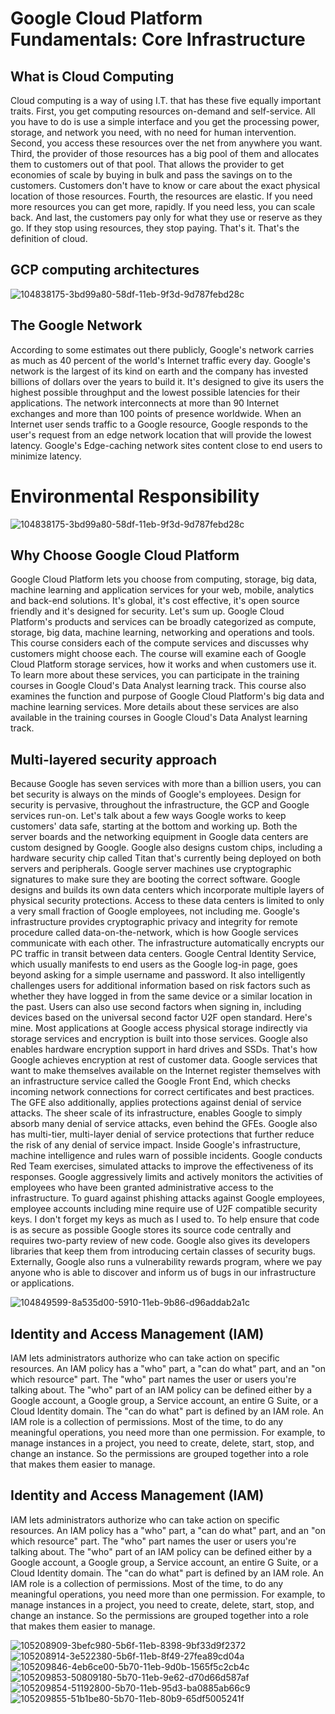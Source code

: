# Google Cloud Platform Fundamentals: Core Infrastructure

## What is Cloud Computing

Cloud computing is a way of using I.T. that has these five equally important traits. First, you get computing resources on-demand and self-service. All you have to do is use a simple interface and you get the processing power, storage, and network you need, with no need for human intervention. Second, you access these resources over the net from anywhere you want. Third, the provider of those resources has a big pool of them and allocates them to customers out of that pool. That allows the provider to get economies of scale by buying in bulk and pass the savings on to the customers. Customers don't have to know or care about the exact physical location of those resources. Fourth, the resources are elastic. If you need more resources you can get more, rapidly. If you need less, you can scale back. And last, the customers pay only for what they use or reserve as they go. If they stop using resources, they stop paying. That's it. That's the definition of cloud.

## GCP computing architectures

![104838175-3bd99a80-58df-11eb-9f3d-9d787febd28c](https://user-images.githubusercontent.com/46487696/105801136-7bc70e80-5fbe-11eb-9eda-479ec789a541.png)


## The Google Network
According to some estimates out there publicly, Google's network carries as much as 40 percent of the world's Internet traffic every day. Google's network is the largest of its kind on earth and the company has invested billions of dollars over the years to build it. It's designed to give its users the highest possible throughput and the lowest possible latencies for their applications. The network interconnects at more than 90 Internet exchanges and more than 100 points of presence worldwide. When an Internet user sends traffic to a Google resource, Google responds to the user's request from an edge network location that will provide the lowest latency. Google's Edge-caching network sites content close to end users to minimize latency.

# Environmental Responsibility

![104838175-3bd99a80-58df-11eb-9f3d-9d787febd28c](https://user-images.githubusercontent.com/46487696/105801196-a2854500-5fbe-11eb-8927-123422409cac.png)

## Why Choose Google Cloud Platform

Google Cloud Platform lets you choose from computing, storage, big data, machine learning and application services for your web, mobile, analytics and back-end solutions. It's global, it's cost effective, it's open source friendly and it's designed for security. Let's sum up. Google Cloud Platform's products and services can be broadly categorized as compute, storage, big data, machine learning, networking and operations and tools. This course considers each of the compute services and discusses why customers might choose each. The course will examine each of Google Cloud Platform storage services, how it works and when customers use it. To learn more about these services, you can participate in the training courses in Google Cloud's Data Analyst learning track. This course also examines the function and purpose of Google Cloud Platform's big data and machine learning services. More details about these services are also available in the training courses in Google Cloud's Data Analyst learning track.

## Multi-layered security approach

Because Google has seven services with more than a billion users, you can bet security is always on the minds of Google's employees. Design for security is pervasive, throughout the infrastructure, the GCP and Google services run-on. Let's talk about a few ways Google works to keep customers' data safe, starting at the bottom and working up. Both the server boards and the networking equipment in Google data centers are custom designed by Google. Google also designs custom chips, including a hardware security chip called Titan that's currently being deployed on both servers and peripherals. Google server machines use cryptographic signatures to make sure they are booting the correct software. Google designs and builds its own data centers which incorporate multiple layers of physical security protections. Access to these data centers is limited to only a very small fraction of Google employees, not including me. Google's infrastructure provides cryptographic privacy and integrity for remote procedure called data-on-the-network, which is how Google services communicate with each other. The infrastructure automatically encrypts our PC traffic in transit between data centers. Google Central Identity Service, which usually manifests to end users as the Google log-in page, goes beyond asking for a simple username and password. It also intelligently challenges users for additional information based on risk factors such as whether they have logged in from the same device or a similar location in the past. Users can also use second factors when signing in, including devices based on the universal second factor U2F open standard. Here's mine. Most applications at Google access physical storage indirectly via storage services and encryption is built into those services. Google also enables hardware encryption support in hard drives and SSDs. That's how Google achieves encryption at rest of customer data. Google services that want to make themselves available on the Internet register themselves with an infrastructure service called the Google Front End, which checks incoming network connections for correct certificates and best practices. The GFE also additionally, applies protections against denial of service attacks. The sheer scale of its infrastructure, enables Google to simply absorb many denial of service attacks, even behind the GFEs. Google also has multi-tier, multi-layer denial of service protections that further reduce the risk of any denial of service impact. Inside Google's infrastructure, machine intelligence and rules warn of possible incidents. Google conducts Red Team exercises, simulated attacks to improve the effectiveness of its responses. Google aggressively limits and actively monitors the activities of employees who have been granted administrative access to the infrastructure. To guard against phishing attacks against Google employees, employee accounts including mine require use of U2F compatible security keys. I don't forget my keys as much as I used to. To help ensure that code is as secure as possible Google stores its source code centrally and requires two-party review of new code. Google also gives its developers libraries that keep them from introducing certain classes of security bugs. Externally, Google also runs a vulnerability rewards program, where we pay anyone who is able to discover and inform us of bugs in our infrastructure or applications.

![104849599-8a535d00-5910-11eb-9b86-d96addab2a1c](https://user-images.githubusercontent.com/46487696/105801437-1fb0ba00-5fbf-11eb-81e4-bca50ac203e1.png)

## Identity and Access Management (IAM)

IAM lets administrators authorize who can take action on specific resources. An IAM policy has a "who" part, a "can do what" part, and an "on which resource" part. The "who" part names the user or users you're talking about. The "who" part of an IAM policy can be defined either by a Google account, a Google group, a Service account, an entire G Suite, or a Cloud Identity domain. The "can do what" part is defined by an IAM role. An IAM role is a collection of permissions. Most of the time, to do any meaningful operations, you need more than one permission. For example, to manage instances in a project, you need to create, delete, start, stop, and change an instance. So the permissions are grouped together into a role that makes them easier to manage.

## Identity and Access Management (IAM)

IAM lets administrators authorize who can take action on specific resources. An IAM policy has a "who" part, a "can do what" part, and an "on which resource" part. The "who" part names the user or users you're talking about. The "who" part of an IAM policy can be defined either by a Google account, a Google group, a Service account, an entire G Suite, or a Cloud Identity domain. The "can do what" part is defined by an IAM role. An IAM role is a collection of permissions. Most of the time, to do any meaningful operations, you need more than one permission. For example, to manage instances in a project, you need to create, delete, start, stop, and change an instance. So the permissions are grouped together into a role that makes them easier to manage.

![105208909-3befc980-5b6f-11eb-8398-9bf33d9f2372](https://user-images.githubusercontent.com/46487696/105801593-73bb9e80-5fbf-11eb-9650-44e780faa5ed.png)
![105208914-3e522380-5b6f-11eb-8f49-27fea89cd04a](https://user-images.githubusercontent.com/46487696/105801596-74eccb80-5fbf-11eb-9a68-e15dc0169b94.png)
![105209846-4eb6ce00-5b70-11eb-9d0b-1565f5c2cb4c](https://user-images.githubusercontent.com/46487696/105801597-75856200-5fbf-11eb-9682-f43fc9a99e26.png)
![105209853-50809180-5b70-11eb-9e62-d70d66d587af](https://user-images.githubusercontent.com/46487696/105801598-761df880-5fbf-11eb-9a95-babf4fe554b1.png)
![105209854-51192800-5b70-11eb-95d3-ba0885ab66c9](https://user-images.githubusercontent.com/46487696/105801599-761df880-5fbf-11eb-80d7-e0bb7c739d88.png)
![105209855-51b1be80-5b70-11eb-80b9-65df5005241f](https://user-images.githubusercontent.com/46487696/105801601-76b68f00-5fbf-11eb-9b78-50b0e2e2121b.png)

